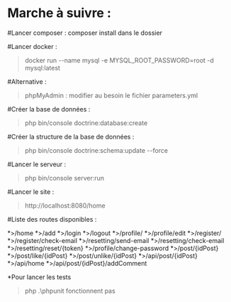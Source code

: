 Marche à suivre : 
=======

#Lancer composer :
composer install dans le dossier

#Lancer docker : 
> docker run --name mysql -e MYSQL_ROOT_PASSWORD=root -d mysql:latest

#Alternative : 
> phpMyAdmin : modifier au besoin le fichier parameters.yml

#Créer la base de données : 
> php bin/console doctrine:database:create

#Créer la structure de la base de données :
> php bin/console doctrine:schema:update --force

#Lancer le serveur :
> php bin/console server:run

#Lancer le site :
>http://localhost:8080/home

#Liste des routes disponibles : 
	
*>/home
*>/add
*>/login
*>/logout
*>/profile/
*>/profile/edit
*>/register/
*>/register/check-email
*>/resetting/send-email
*>/resetting/check-email
*>/resetting/reset/{token}
*>/profile/change-password
*>/post/{idPost}
*>/post/like/{idPost}
*>/post/unlike/{idPost}
*>/api/post/{idPost}
*>/api/home
*>/api/post/{idPost}/addComment


*Pour lancer les tests 
> php .\phpunit
fonctionnent pas
